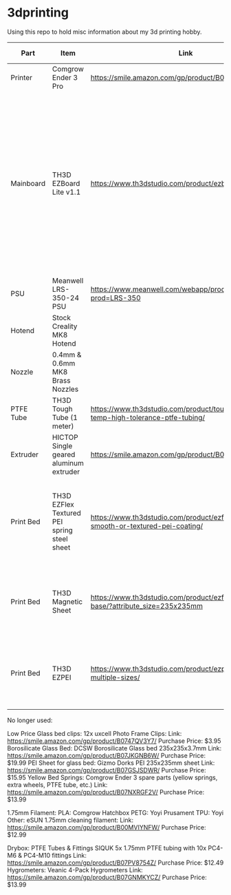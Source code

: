 # 3dprinting
Using this repo to hold misc information about my 3d printing hobby.

|  Part | Item | Link | Price | Item Notes | Picture | User Notes |
| --- | --- | --- | --- | --- | --- | --- |
|  Printer | Comgrow Ender 3 Pro | https://smile.amazon.com/gp/product/B07GYRQVYV/ | $207.99 | Prime Day Sale | https://imgur.com/a/oPSKtuK |  |
|  Mainboard | TH3D EZBoard Lite v1.1 | https://www.th3dstudio.com/product/ezboard-lite/ | $99.99 | 32-bit board, 2208 TMC Drivers, built-in support for various TH3D add-ons (EZABL & EZOUT). TH3D's online firmware compiler is also very nice. | https://imgur.com/a/1PBHJLG | I had one issue with the EZABL Pro not triggering. Solution was to wire a jumper cable to the board's Servo pins, and adjust the firmware accordingly. |
|  PSU | Meanwell LRS-350-24 PSU | https://www.meanwell.com/webapp/product/search.aspx?prod=LRS-350 | $0.00 |  |  |  |
|  Hotend | Stock Creality MK8 Hotend |  | $0.00 |  |  |  |
|  Nozzle | 0.4mm & 0.6mm MK8 Brass Nozzles |  | $1.00 |  |  |  |
|  PTFE Tube | TH3D Tough Tube (1 meter) | https://www.th3dstudio.com/product/tough-tube-high-temp-high-tolerance-ptfe-tubing/ | $7.99 |  | https://imgur.com/a/3DGhgDw |  |
|  Extruder | HICTOP Single geared aluminum extruder | https://smile.amazon.com/gp/product/B0761PGLZ4/ | $14.98 |  | https://imgur.com/a/3DGhgDw |  |
|  Print Bed | TH3D EZFlex Textured PEI spring steel sheet | https://www.th3dstudio.com/product/ezflex2-flex-plate-smooth-or-textured-pei-coating/ | $22.99 |  | https://imgur.com/a/9HC4SUb | Works great! I used the textured for mainly PETG, while I use the smooth for both PETG and PLA. |
|  Print Bed | TH3D Magnetic Sheet | https://www.th3dstudio.com/product/ezflex-magnetic-base/?attribute_size=235x235mm | $11.99 |  |  | I removed my original magnetic sheet on my E3Pro so I needed a new one. Works fine. |
|  Print Bed | TH3D EZPEI | https://www.th3dstudio.com/product/ezpei-sheet-multiple-sizes/ | $11.99 |  |  | Attached to the back of my textured EZFlex. Works great with no notable problems. |


No longer used:

Low Price Glass bed clips:
  12x uxcell Photo Frame Clips:
    Link: https://smile.amazon.com/gp/product/B0747QV3Y7/
    Purchase Price: $3.95
Borosilicate Glass Bed:
  DCSW Borosilicate Glass bed 235x235x3.7mm
    Link: https://smile.amazon.com/gp/product/B07JKGNB6W/
    Purchase Price: $19.99
PEI Sheet for glass bed:
  Gizmo Dorks PEI 235x235mm sheet
    Link: https://smile.amazon.com/gp/product/B07GSJSDWR/
    Purchase Price: $15.95
Yellow Bed Springs:
  Comgrow Ender 3 spare parts (yellow springs, extra wheels, PTFE tube, etc.)
    Link: https://smile.amazon.com/gp/product/B07NXRGF2V/
    Purchase Price: $13.99
    

1.75mm Filament:
  PLA:
    Comgrow
    Hatchbox
  PETG:
    Yoyi
    Prusament
  TPU:
    Yoyi
  Other:
    eSUN 1.75mm cleaning filament: 
      Link: https://smile.amazon.com/gp/product/B00MVIYNFW/
      Purchase Price: $12.99

Drybox:
  PTFE Tubes & Fittings
    SIQUK 5x 1.75mm PTFE tubing with 10x PC4-M6 & PC4-M10 fittings
      Link: https://smile.amazon.com/gp/product/B07PV8754Z/
      Purchase Price: $12.49
  Hygrometers:
    Veanic 4-Pack Hygrometers
      Link: https://smile.amazon.com/gp/product/B07GNMKYCZ/
      Purchase Price: $13.99
  
    
